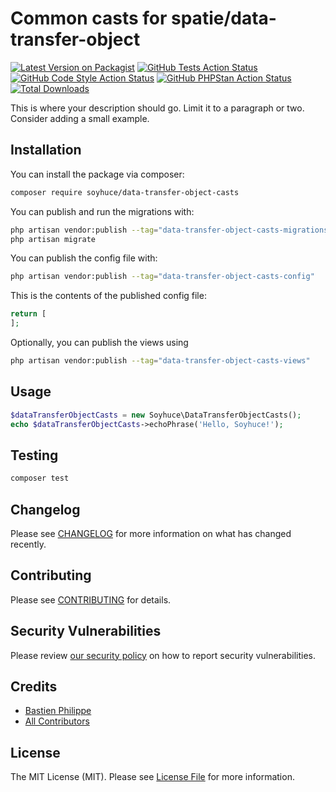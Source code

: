 # Common casts for spatie/data-transfer-object

[![Latest Version on Packagist](https://img.shields.io/packagist/v/soyhuce/data-transfer-object-casts.svg?style=flat-square)](https://packagist.org/packages/soyhuce/data-transfer-object-casts)
[![GitHub Tests Action Status](https://img.shields.io/github/workflow/status/soyhuce/data-transfer-object-casts/run-tests?label=tests)](https://github.com/soyhuce/data-transfer-object-casts/actions?query=workflow%3Arun-tests+branch%3Amain)
[![GitHub Code Style Action Status](https://img.shields.io/github/workflow/status/soyhuce/data-transfer-object-casts/Fix%20PHP%20code%20style%20issues?label=code%20style)](https://github.com/soyhuce/data-transfer-object-casts/actions?query=workflow%3A"Fix+PHP+code+style+issues"+branch%3Amain)
[![GitHub PHPStan Action Status](https://img.shields.io/github/workflow/status/soyhuce/data-transfer-object-casts/PHPStan?label=phpstan)](https://github.com/soyhuce/data-transfer-object-casts/actions?query=workflow%3APHPStan+branch%3Amain)
[![Total Downloads](https://img.shields.io/packagist/dt/soyhuce/data-transfer-object-casts.svg?style=flat-square)](https://packagist.org/packages/soyhuce/data-transfer-object-casts)

This is where your description should go. Limit it to a paragraph or two. Consider adding a small example.

## Installation

You can install the package via composer:

```bash
composer require soyhuce/data-transfer-object-casts
```

You can publish and run the migrations with:

```bash
php artisan vendor:publish --tag="data-transfer-object-casts-migrations"
php artisan migrate
```

You can publish the config file with:

```bash
php artisan vendor:publish --tag="data-transfer-object-casts-config"
```

This is the contents of the published config file:

```php
return [
];
```

Optionally, you can publish the views using

```bash
php artisan vendor:publish --tag="data-transfer-object-casts-views"
```

## Usage

```php
$dataTransferObjectCasts = new Soyhuce\DataTransferObjectCasts();
echo $dataTransferObjectCasts->echoPhrase('Hello, Soyhuce!');
```

## Testing

```bash
composer test
```

## Changelog

Please see [CHANGELOG](CHANGELOG.md) for more information on what has changed recently.

## Contributing

Please see [CONTRIBUTING](.github/CONTRIBUTING.md) for details.

## Security Vulnerabilities

Please review [our security policy](../../security/policy) on how to report security vulnerabilities.

## Credits

- [Bastien Philippe](https://github.com/bastien-phi)
- [All Contributors](../../contributors)

## License

The MIT License (MIT). Please see [License File](LICENSE.md) for more information.
